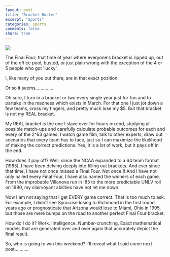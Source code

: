 ```yaml
---
layout: post
title: "Bracket Buster"
excerpt: "Sports"
categories: sports
comments: false
share: true
---
```


![](http://images.scribblelive.com/2014/3/23/a148b1fb-406e-480e-82d6-3fa3ea3b323a.jpg)




The Final Four; that time of year where everyone's bracket is ripped up, out of the office pool, busted, or just plain wrong with the exception of the 4 or 5 people who got 'lucky'.



I, like many of you out there, are in that exact position.

Or so it seems..............


Oh sure, I turn in a bracket or two every single year just for fun and to partake in the madness which exists in March.  For that one I just jot down a few teams, cross my fingers, and pretty much lose my $5.
But that bracket is not my REAL bracket.


My REAL bracket is the one I slave over for hours on end, studying all possible match-ups and carefully calculate probable outcomes for each and every of the 2^63 games. I watch game film, talk to other experts, draw out scenarios that every team has to face, just so I can maximize the likelihood of making the correct predictions. Yes, it is a lot of work, but it pays off in the end.


How does it pay off? Well, since the NCAA expanded to a 64 team format (1985), I have been delving deeply into filling out brackets. And ever since that time, I have not once missed a Final Four. Not once!!! And I have not only nailed every Final Four, I have also named the winners of each game. From the improbable Villanova run in '85 to the more predictable UNLV roll on 1990, my clairvoyant abilities have not let me down.

Now I am not saying that I get EVERY game correct. That is too much to ask. For example, I didn't see Syracuse losing to Richmond in the first round years ago or prognosticate that Arizona would lose to Miami, Ohio in 1995, but those are mere bumps on the road to another perfect Final Four bracket.

How do I do it? Work. Intelligence. Number-crunching. Exact mathematical models that are generated over and over again that accurately depict the final result. 


So, who is going to win this weekend? I'll reveal what I said come next post...........





